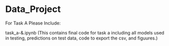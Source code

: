 # Data_Project


For Task A Please Include:

task_a-&.ipynb (This contains final code for task a including all models used in testing, predictions on test data, code to export the csv, and figuures.)
